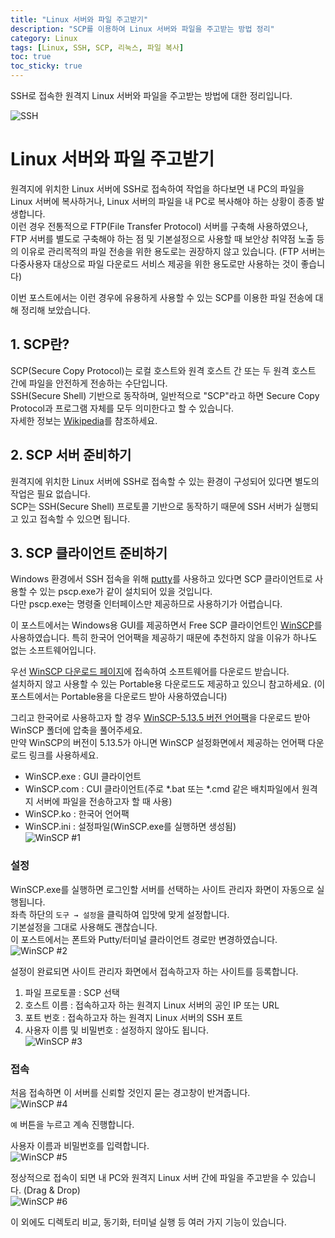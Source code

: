 ```yaml
---
title: "Linux 서버와 파일 주고받기"
description: "SCP를 이용하여 Linux 서버와 파일을 주고받는 방법 정리"
category: Linux
tags: [Linux, SSH, SCP, 리눅스, 파일 복사]
toc: true
toc_sticky: true
---
```


SSH로 접속한 원격지 Linux 서버와 파일을 주고받는 방법에 대한 정리입니다.  

![SSH](/assets/images/Document_text_security.svg)



# Linux 서버와 파일 주고받기  

원격지에 위치한 Linux 서버에 SSH로 접속하여 작업을 하다보면 내 PC의 파일을 Linux 서버에 복사하거나, Linux 서버의 파일을 내 PC로 복사해야 하는 상황이 종종 발생합니다.  
이런 경우 전통적으로 FTP(File Transfer Protocol) 서버를 구축해 사용하였으나, FTP 서버를 별도로 구축해야 하는 점 및 기본설정으로 사용할 때 보안상 취약점 노출 등의 이유로 관리목적의 파일 전송을 위한 용도로는 권장하지 않고 있습니다. (FTP 서버는 다중사용자 대상으로 파일 다운로드 서비스 제공을 위한 용도로만 사용하는 것이 좋습니다)  
  
이번 포스트에서는 이런 경우에 유용하게 사용할 수 있는 SCP를 이용한 파일 전송에 대해 정리해 보았습니다.  


## 1. SCP란?  

SCP(Secure Copy Protocol)는 로컬 호스트와 원격 호스트 간 또는 두 원격 호스트 간에 파일을 안전하게 전송하는 수단입니다.  
SSH(Secure Shell) 기반으로 동작하며, 일반적으로 "SCP"라고 하면 Secure Copy Protocol과 프로그램 자체를 모두 의미한다고 할 수 있습니다.  
자세한 정보는 [Wikipedia](https://en.wikipedia.org/wiki/Secure_copy)를 참조하세요.  



## 2. SCP 서버 준비하기  

원격지에 위치한 Linux 서버에 SSH로 접속할 수 있는 환경이 구성되어 있다면 별도의 작업은 필요 없습니다.  
SCP는 SSH(Secure Shell) 프로토콜 기반으로 동작하기 때문에 SSH 서버가 실행되고 있고 접속할 수 있으면 됩니다.  



## 3. SCP 클라이언트 준비하기  

Windows 환경에서 SSH 접속을 위해 [putty](https://www.putty.org/)를 사용하고 있다면 SCP 클라이언트로 사용할 수 있는 pscp.exe가 같이 설치되어 있을 것입니다.  
다만 pscp.exe는 명령줄 인터페이스만 제공하므로 사용하기가 어렵습니다.  
  
이 포스트에서는 Windows용 GUI를 제공하면서 Free SCP 클라이언트인 [WinSCP](https://winscp.net/eng/docs/lang:ko)를 사용하였습니다. 특히 한국어 언어팩을 제공하기 때문에 추천하지 않을 이유가 하나도 없는 소프트웨어입니다.  
  
우선 [WinSCP 다운로드 페이지](https://winscp.net/eng/download.php)에 접속하여 소프트웨어를 다운로드 받습니다.  
설치하지 않고 사용할 수 있는 Portable용 다운로드도 제공하고 있으니 참고하세요. (이 포스트에서는 Portable용을 다운로드 받아 사용하였습니다)  

그리고 한국어로 사용하고자 할 경우 [WinSCP-5.13.5 버전 언어팩](https://winscp.net/eng/translations.php?v=5.13.5.8967&lang=0412&isinstalled=0&utm_source=winscp&utm_medium=app&utm_campaign=5.13.5)을 다운로드 받아 WinSCP 폴더에 압축을 풀어주세요.  
만약 WinSCP의 버전이 5.13.5가 아니면 WinSCP 설정화면에서 제공하는 언어팩 다운로드 링크를 사용하세요.  
- WinSCP.exe : GUI 클라이언트  
- WinSCP.com : CUI 클라이언트(주로 *.bat 또는 *.cmd 같은 배치파일에서 원격지 서버에 파일을 전송하고자 할 때 사용)  
- WinSCP.ko : 한국어 언어팩  
- WinSCP.ini : 설정파일(WinSCP.exe를 실행하면 생성됨)  
![WinSCP #1](/assets/images/WinSCP_1.png)


### 설정  

WinSCP.exe를 실행하면 로그인할 서버를 선택하는 사이트 관리자 화면이 자동으로 실행됩니다.  
좌측 하단의 `도구 → 설정`을 클릭하여 입맛에 맞게 설정합니다.  
기본설정을 그대로 사용해도 괜찮습니다.  
이 포스트에서는 폰트와 Putty/터미널 클라이언트 경로만 변경하였습니다.  
![WinSCP #2](/assets/images/WinSCP_2.png)

설정이 완료되면 사이트 관리자 화면에서 접속하고자 하는 사이트를 등록합니다.  
1. 파일 프로토콜 : SCP 선택  
2. 호스트 이름 : 접속하고자 하는 원격지 Linux 서버의 공인 IP 또는 URL  
3. 포트 번호 : 접속하고자 하는 원격지 Linux 서버의 SSH 포트  
4. 사용자 이름 및 비밀번호 : 설정하지 않아도 됩니다.  
![WinSCP #3](/assets/images/WinSCP_3.png)


### 접속  
처음 접속하면 이 서버를 신뢰할 것인지 묻는 경고창이 반겨줍니다.  
![WinSCP #4](/assets/images/WinSCP_4.png)
  
`예` 버튼을 누르고 계속 진행합니다.  
  
사용자 이름과 비밀번호를 입력합니다.  
![WinSCP #5](/assets/images/WinSCP_5.png)
  
정상적으로 접속이 되면 내 PC와 원격지 Linux 서버 간에 파일을 주고받을 수 있습니다. (Drag & Drop)  
![WinSCP #6](/assets/images/WinSCP_6.png)
  
이 외에도 디렉토리 비교, 동기화, 터미널 실행 등 여러 가지 기능이 있습니다.  
